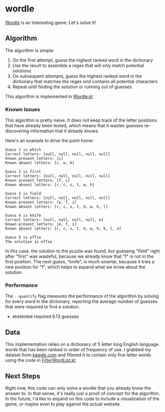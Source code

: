 # wordle
[Wordle](https://www.powerlanguage.co.uk/wordle/) is an interesting game. Let's solve it!

## Algorithm
The algorithm is simple:
1. On the first attempt, guess the highest ranked word in the dictionary
2. Use the result to assemble a regex that will only match potential solutions
3. On subsequent attempts, guess the highest ranked word in the dictionary that matches the regex _and_ contains all potential characters
4. Repeat until finding the solution or running out of guesses

This algorithm is implemented in [Wordle.kt](src/main/kotlin/Wordle.kt)

### Known Issues
This algorithm is pretty naive. It does not keep track of the letter positions that have already been tested, which means that it wastes guesses re-discovering information that it already knows.

Here's an example to drive the point home:
```
Guess 1 is which
Correct letters: [null, null, null, null, null]
Known present letters: [i]
Known absent letters: [c, w, h]

Guess 2 is first
Correct letters: [null, null, null, null, null]
Known present letters: [f, i]
Known absent letters: [r, c, s, t, w, h]

Guess 3 is field
Correct letters: [null, null, null, null, null]
Known present letters: [e, f, i]
Known absent letters: [r, c, s, t, d, w, h, l]

Guess 4 is knife
Correct letters: [null, null, null, null, e]
Known present letters: [e, f, i]
Known absent letters: [r, c, s, t, d, w, h, k, l, n]

Guess 5 is effie
The solution is effie
```
In this case, the solution to the puzzle was found, but guessing "field" right after "first" was wasteful, because we already know that "f" is not in the first position. The next guess, "knife", is much smarter, because it tries a new position for "f", which helps to expand what we know about the solution.

### Performance
The `--quantify` flag measures the performance of the algorithm by solving for every word in the dictionary, reporting the average number of guesses that were required to find a solution.
* `#b998d9b0` required 6.13 guesses

## Data
This implementation relies on a dictionary of 5 letter long English language words that has been ranked in order of frequency of use. I grabbed my dataset from [kaggle.com](https://www.kaggle.com/wheelercode/dictionary-word-frequency) and filtered it to contain only five letter words using the code in [FilterWordList.kt](src/main/kotlin/FilterWordList.kt). 

## Next Steps
Right now, this code can only solve a wordle that you already know the answer to. In that sense, it's really just a proof of concept for the algorithm. In the future, I'd like to expand on this code to include a visualization of the game, or maybe even to play against the actual website.